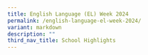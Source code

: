 ```yaml
---
title: English Language (EL) Week 2024
permalink: /english-language-el-week-2024/
variant: markdown
description: ""
third_nav_title: School Highlights
---
```

